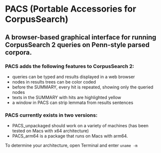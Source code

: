 # PACS (Portable Accessories for CorpusSearch)
## A browser-based graphical interface for running CorpusSearch 2 queries on Penn-style parsed corpora. 

### PACS adds the following features to CorpusSearch 2:

- queries can be typed and results displayed in a web browser
- nodes in results trees can be color coded 
- before the SUMMARY, every hit is repeated, showing only the queried nodes
- texts in the SUMMARY with hits are highlighted yellow 
- a window in PACS can strip lemmata from results sentences 

### PACS currently exists in two versions: 
- PACS_unpackaged should work on a variety of machines (has been tested on Macs with x64 architecture)
- PACS_arm64 is a package that runs on Macs with arm64.

To determine your architecture, open Terminal and enter `uname -m` 
